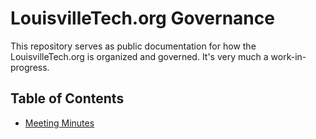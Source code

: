 # LouisvilleTech.org Governance

This repository serves as public documentation for how the LouisvilleTech.org is
organized and governed. It's very much a work-in-progress.

## Table of Contents

* [Meeting Minutes](/meeting-minutes/)
